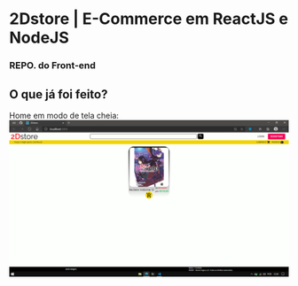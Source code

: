 # 2Dstore | E-Commerce em ReactJS e NodeJS
### REPO. do Front-end

## O que já foi feito?
Home em modo de tela cheia:
<img src="./githubIMG/fullscreen.png" alt="fullscreen">